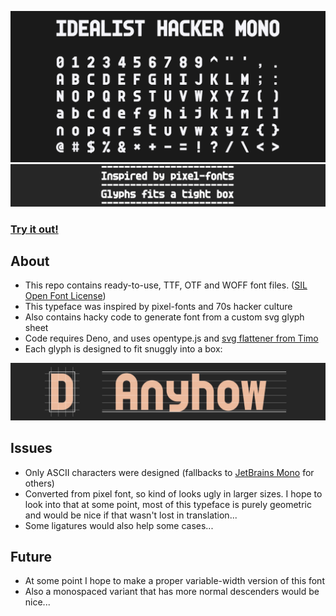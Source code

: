 ![Idealist Hacker Mono font sample](idealist-hacker-mono-sample.png)
![Idealist Hacker Mono font sample2](idealist-hacker-mono-sample2.png)

### [**Try it out!**](https://teadrinker.github.io/idealist-hacker-mono-font/) 

## About
* This repo contains ready-to-use, TTF, OTF and WOFF font files. ([SIL Open Font License](https://scripts.sil.org/OFL))
* This typeface was inspired by pixel-fonts and 70s hacker culture
* Also contains hacky code to generate font from a custom svg glyph sheet
* Code requires Deno, and uses opentype.js and [svg flattener from Timo](https://gist.github.com/timo22345/9413158/)
* Each glyph is designed to fit snuggly into a box:

![Idealist Hacker Mono font box](idealist-hacker-mono-box.png)

## Issues
 * Only ASCII characters were designed (fallbacks to [JetBrains Mono](https://www.jetbrains.com/lp/mono/) for others)
 * Converted from pixel font, so kind of looks ugly in larger sizes. I hope to look into that at some point, most of this typeface is purely geometric and would be nice if that wasn't lost in translation...
 * Some ligatures would also help some cases...

## Future
 * At some point I hope to make a proper variable-width version of this font
 * Also a monospaced variant that has more normal descenders would be nice...
